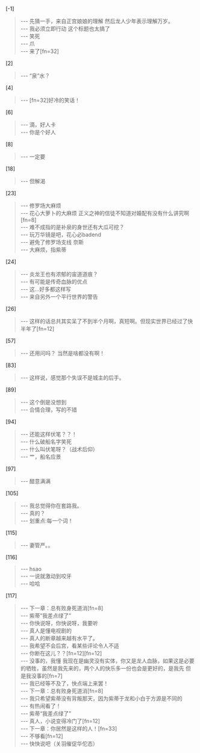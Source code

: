 
[-1] 
>--- 先猜一手，来自正宫娘娘的理解 然后龙人少年表示理解万岁。<br>
>--- 我必须立即行动 这个标题也太搞了<br>
>--- 笑死<br>
>--- 爪<br>
>--- 来了[fn=32]<br>

[2] 
>--- “泉”水？<br>

[4] 
>--- [fn=32]好冷的笑话！<br>

[6] 
>--- 滴，好人卡<br>
>--- 你是个好人<br>

[8] 
>--- 一定要<br>

[18] 
>--- 但解渴<br>

[23] 
>--- 修罗场大麻烦<br>
>--- 花心大萝卜的大麻烦 正义之神的信徒不知道对婚配有没有什么讲究啊[fn=8]<br>
>--- 难不成指的是补泉的身世还有大瓜可挖？<br>
>--- 玩万华镜是吧，花心必badend<br>
>--- 避免了修罗场支线
奈斯<br>
>--- 大麻烦，指紫蒂<br>

[24] 
>--- 炎龙王也有浓郁的宙道道痕？<br>
>--- 有可能是传奇血脉的优点<br>
>--- 这…好多都这样写<br>
>--- 来自另外一个平行世界的警告<br>

[26] 
>--- 这样的话总共其实呆了不到半个月啊，真短啊。但现实世界已经过了快半年了[fn=12]<br>

[57] 
>--- 还用问吗？
当然是啥都没有啊！<br>

[83] 
>--- 这样说，感觉那个失误不是城主的后手。<br>

[89] 
>--- 这个倒是没想到<br>
>--- 合情合理，写的不错<br>

[94] 
>--- 还能这样伏笔？？！<br>
>--- 什么破船名字笑死<br>
>--- 什么叫伏笔呀？（战术后仰）<br>
>--- 艹，船名应景<br>

[97] 
>--- 醋意满满<br>

[105] 
>--- 我总觉得你在套路我。<br>
>--- 真的？<br>
>--- 划重点:每一个词！<br>

[115] 
>--- 妻管严。。<br>

[116] 
>--- hsao<br>
>--- 一说就激动到咬牙<br>
>--- 哈哈<br>

[117] 
>--- 下一章：总有败身死道消[fn=8]<br>
>--- 紫蒂“我差点绿了”<br>
>--- 你快说呀，你快说呀，我要听<br>
>--- 真人是懂电视剧的<br>
>--- 真人的断章越来越有水平了。<br>
>--- 我希望不会后宫，看某些评论令人不适<br>
>--- 你断在这儿？？[fn=12][fn=12]<br>
>--- 没事的，我懂 我现在是幽灵没有实体，你又是龙人血脉，如果这是必要的牺牲，虽然是我先来的，两个人的快乐多一份也会是更好的，是我先 但是我没事的[fn=7]<br>
>--- 我已经等不及了，快点端上来罢！<br>
>--- 下一章：总有败身死道消[fn=8]<br>
>--- 我只希望紫蒂没有背叛那天，因为紫蒂于龙和小白于方源是不同的<br>
>--- 有热闹看了！<br>
>--- 紫蒂“我差点绿了”<br>
>--- 真人，小说变得冷门了[fn=12]<br>
>--- 下一章：你居然是这样的人！[fn=33]<br>
>--- 不够看[fn=12]<br>
>--- 快快说吧（关羽催促华佗态）<br>
